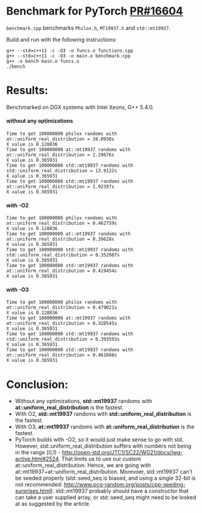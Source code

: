 # Benchmark for PyTorch [PR#16604](https://github.com/pytorch/pytorch/pull/16604)

`benchmark.cpp` benchmarks `Philox.h`, `MT19937.h` and `std::mt19937`.

Build and run with the following instructions:
```
g++ --std=c++11 -c -O3 -o funcs.o functions.cpp
g++ --std=c++11 -c -O3 -o main.o benchmark.cpp
g++ -o bench main.o funcs.o
./bench

```

# Results:
Benchmarked on DGX systems with Intel Xeons, G++ 5.4.0.
#### without any optimizations
```
Time to get 100000000 philox randoms with at::uniform_real_distribution = 10.0938s
X value is 0.128836
Time to get 100000000 at::mt19937 randoms with at::uniform_real_distribution = 2.29676s
X value is 0.365931
Time to get 100000000 std::mt19937 randoms with std::uniform_real_distribution = 13.9122s
X value is 0.365931
Time to get 100000000 std::mt19937 randoms with at::uniform_real_distribution = 1.92397s
X value is 0.365931
```

#### with -O2
```
Time to get 100000000 philox randoms with at::uniform_real_distribution = 0.462759s
X value is 0.128836
Time to get 100000000 at::mt19937 randoms with at::uniform_real_distribution = 0.39628s
X value is 0.365931
Time to get 100000000 std::mt19937 randoms with std::uniform_real_distribution = 0.352087s
X value is 0.365931
Time to get 100000000 std::mt19937 randoms with at::uniform_real_distribution = 0.419454s
X value is 0.365931
```
#### with -O3
```
Time to get 100000000 philox randoms with at::uniform_real_distribution = 0.479021s
X value is 0.128836
Time to get 100000000 at::mt19937 randoms with at::uniform_real_distribution = 0.320545s
X value is 0.365931
Time to get 100000000 std::mt19937 randoms with std::uniform_real_distribution = 0.393593s
X value is 0.365931
Time to get 100000000 std::mt19937 randoms with at::uniform_real_distribution = 0.461688s
X value is 0.365931
```

# Conclusion:
- Without any optimizations, **std::mt19937** randoms with **at::uniform_real_distribution** is the fastest.
- With O2, **std::mt19937** randoms with **std::uniform_real_distribution** is the fastest.
- With O3, **at::mt19937** randoms with **at::uniform_real_distribution** is the fastest.
- PyTorch builds with -O2, so it would just make sense to go with std. However, std::uniform_real_distribution
suffers with numbers not being in the range [0,1) - http://open-std.org/JTC1/SC22/WG21/docs/lwg-active.html#2524.
That limits us to use our custom at::uniform_real_distribution. Hence, we are going with at::mt19937+at::uniform_real_distribution. Morevoer, std::mt19937 can't be seeded properly (std::seed_seq is biased, and using a single 32-bit is not recommended: http://www.pcg-random.org/posts/cpp-seeding-surprises.html). std::mt19937 probably should have a constructor that can take a user supplied array, or std::seed_seq might need to be looked at as suggested by the article.
